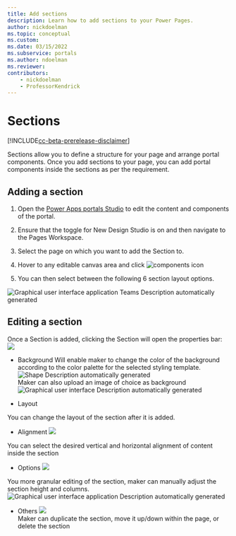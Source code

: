 ```yaml
---
title: Add sections
description: Learn how to add sections to your Power Pages.
author: nickdoelman
ms.topic: conceptual
ms.custom: 
ms.date: 03/15/2022
ms.subservice: portals
ms.author: ndoelman 
ms.reviewer: 
contributors:
    - nickdoelman
    - ProfessorKendrick
---
```


# Sections

[!INCLUDE[cc-beta-prerelease-disclaimer](../includes/cc-beta-prerelease-disclaimer.md)]

Sections allow you to define a structure for your page and arrange portal components. Once you add sections to your page, you can add portal components inside the sections as per the requirement.

## Adding a section

1. Open the [Power Apps portals Studio](https://docs.microsoft.com/en-us/powerapps/maker/portals/portal-designer-anatomy) to edit the content and components of the portal.

1. Ensure that the toggle for New Design Studio is on and then navigate to the Pages Workspace.

1. Select the page on which you want to add the Section to.

1. Hover to any editable canvas area and click ![components icon ](media/image3.png)

1. You can then select between the following 6 section layout options.

![Graphical user interface  application  Teams Description automatically generated](media/image8.png)

## Editing a section

Once a Section is added, clicking the Section will open the properties bar:  
![](media/image14.png)

- Background 
    Will enable maker to change the color of the background according to the color palette for the selected styling template.  
    ![Shape Description automatically generated](media/image15.png)  
    Maker can also upload an image of choice as background  
    ![Graphical user interface Description automatically generated](media/image16.png)

- Layout

You can change the layout of the section after it is added.

- Alignment ![](media/image17.png)

You can select the desired vertical and horizontal alignment of content inside the section

- Options ![](media/image18.png)

You more granular editing of the section, maker can manually adjust the section height and columns.  
![Graphical user interface  application Description automatically generated](media/image19.png)

- Others ![](media/image20.png)  
    Maker can duplicate the section, move it up/down within the page, or delete the section